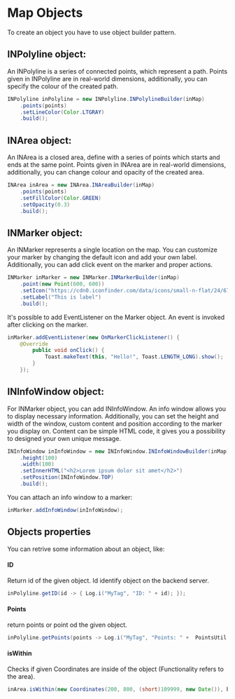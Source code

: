 # __Map Objects__

To create an object you have to use object builder pattern.

## __INPolyline__ object:

An INPolyline is a series of connected points, which represent a path.
Points given in INPolyline are in real-world dimensions, additionally, you can specify the colour of the created path.

```java
INPolyline inPolyline = new INPolyline.INPolylineBuilder(inMap)
    .points(points)
    .setLineColor(Color.LTGRAY)
    .build();
```

## __INArea__ object:

An INArea is a closed area, define with a series of points which starts and ends at the same point.
Points given in INArea are in real-world dimensions, additionally, you can change colour and opacity of the created area.

```java
INArea inArea = new INArea.INAreaBuilder(inMap)
    .points(points)
    .setFillColor(Color.GREEN)
    .setOpacity(0.3)
    .build();
```

## __INMarker__ object:

An INMarker represents a single location on the map. You can customize your marker by changing the default icon and add your own label.
Additionally, you can add click event on the marker and proper actions.

```java
INMarker inMarker = new INMarker.INMarkerBuilder(inMap)
    .point(new Point(600, 600))
    .setIcon("https://cdn0.iconfinder.com/data/icons/small-n-flat/24/678111-map-marker-512.png")
    .setLabel("This is label")
    .build();
```

It's possible to add EventListener on the Marker object. An event is invoked after clicking on the marker.

```java
inMarker.addEventListener(new OnMarkerClickListener() {
    @Override
        public void onClick() {
            Toast.makeText(this, "Hello!", Toast.LENGTH_LONG).show();
        }
    });
```

## __INInfoWindow__ object:

For INMarker object, you can add INInfoWindow. An info window allows you to display necessary information.
Additionally, you can set the height and width of the window, custom content and position according to the marker you display on.
Content can be simple HTML code, it gives you a possibility to designed your own unique message.

```java
INInfoWindow inInfoWindow = new INInfoWindow.INInfoWindowBuilder(inMap)
    .height(100)
    .width(100)
    .setInnerHTML("<h2>Lorem ipsum dolor sit amet</h2>")
    .setPosition(INInfoWindow.TOP)
    .build();
```

You can attach an info window to a marker:
```java
inMarker.addInfoWindow(inInfoWindow);
```

## __Objects properties__
You can retrive some information about an object, like:

#### ID
Return id of the given object. Id identify object on the backend server.
```java
inPolyline.getID(id -> { Log.i("MyTag", "ID: " + id); });
```
#### Points
return points or point od the given object.
```java
inPolyline.getPoints(points -> Log.i("MyTag", "Points: " +  PointsUtil.pointsToString(points)));
```

#### isWithin
Checks if given Coordinates are inside of the object (Functionality refers to the area).  
```java
inArea.isWithin(new Coordinates(200, 800, (short)109999, new Date()), bool -> Log.i("Indoor", "Received value: " + bool));
```